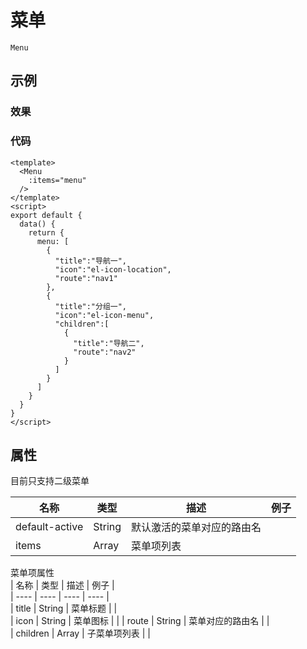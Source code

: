 # 菜单    
`Menu`  

## 示例  

### 效果

<Demo>
  <MenuDemo />
</Demo>

### 代码  
```vue
<template>
  <Menu 
    :items="menu" 
  />
</template>
<script>
export default {
  data() {
    return {
      menu: [
        {
          "title":"导航一",
          "icon":"el-icon-location",
          "route":"nav1"
        },
        {
          "title":"分组一",
          "icon":"el-icon-menu",
          "children":[
            {
              "title":"导航二",
              "route":"nav2"
            }
          ]
        }
      ]
    }
  }
}
</script>
```


## 属性  
目前只支持二级菜单  

| 名称 | 类型 | 描述 | 例子 |  
| ---- | ---- | ---- | ---- |
| default-active | String | 默认激活的菜单对应的路由名 | |  
| items | Array | 菜单项列表 | |

菜单项属性  
| 名称 | 类型 | 描述  | 例子 |  
| ---- | ---- | ---- | ---- |  
| title | String | 菜单标题 | |  
| icon | String | 菜单图标 | | 
| route | String | 菜单对应的路由名 | |  
| children | Array | 子菜单项列表 | |

